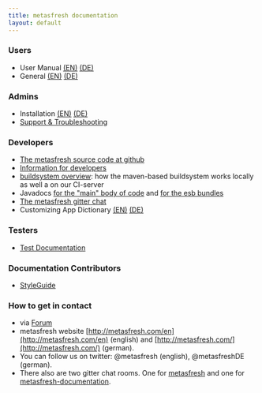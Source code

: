 ```yaml
---
title: metasfresh documentation
layout: default
---
```


### Users
- User Manual [(EN)](pages/webui/index_en) [(DE)](pages/webui/index_de)
- General [(EN)](pages/howto/index_en) [(DE)](pages/howto/index_de)

### Admins
- Installation [(EN)](pages/installation/index_en)  [(DE)](pages/installation/index_de)
- [Support & Troubleshooting](pages/support/index_en)

### Developers
  - [The metasfresh source code at github](https://github.com/metasfresh/metasfresh)
  - [Information for developers](pages/developers/index_en)
  - [buildsystem overview](pages/infrastructure/ci_en): how the maven-based buildsystem works locally as well a on our CI-server
  - Javadocs [for the "main" body of code](http://metasfresh.com/javadoc/metasfresh-master/) and [for the esb bundles](http://metasfresh.com/javadoc/metasfresh-esb-master/)
  - [The metasfresh gitter chat](https://gitter.im/metasfresh/metasfresh)
  - Customizing App Dictionary [(EN)](pages/appdictionary/index_en) [(DE)](pages/appdictionary/index_de)

### Testers
  - [Test Documentation](pages/tests/index_en)

### Documentation Contributors  
- [StyleGuide](https://github.com/metasfresh/metasfresh-documentation/blob/master/StyleGuide.md)

### How to get in contact

* via [Forum](http://forum.metasfresh.org)
* metasfresh website [http://metasfresh.com/en](http://metasfresh.com/en) (english) and [http://metasfresh.com/](http://metasfresh.com/) (german).
* You can follow us on twitter: @metasfresh (english), @metasfreshDE (german).
* There also are two gitter chat rooms. One for [metasfresh](https://gitter.im/metasfresh/metasfresh) and one for [metasfresh-documentation](https://gitter.im/metasfresh/metasfresh-documentation).
